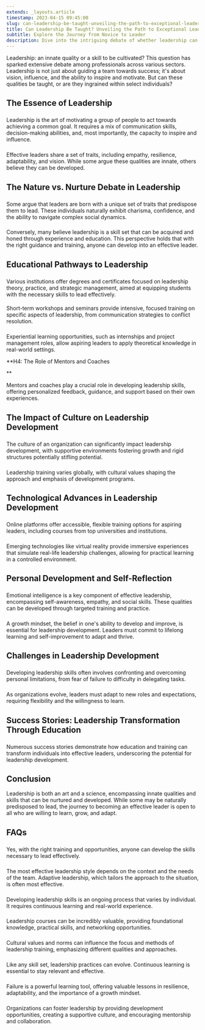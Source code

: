 ```yaml
---
extends: _layouts.article
timestamp: 2023-04-15 09:45:00
slug: can-leadership-be-taught-unveiling-the-path-to-exceptional-leadership
title: Can Leadership Be Taught? Unveiling the Path to Exceptional Leadership
subtitle: Explore the Journey from Novice to Leader
description: Dive into the intriguing debate of whether leadership can be taught, exploring key traits, educational pathways, and personal development strategies that shape effective leaders.
---
```

Leadership: an innate quality or a skill to be cultivated? This question has sparked extensive debate among professionals across various sectors. Leadership is not just about guiding a team towards success; it's about vision, influence, and the ability to inspire and motivate. But can these qualities be taught, or are they ingrained within select individuals?

## The Essence of Leadership

### 

Leadership is the art of motivating a group of people to act towards achieving a common goal. It requires a mix of communication skills, decision-making abilities, and, most importantly, the capacity to inspire and influence.

### 

Effective leaders share a set of traits, including empathy, resilience, adaptability, and vision. While some argue these qualities are innate, others believe they can be developed.

## The Nature vs. Nurture Debate in Leadership

### 

Some argue that leaders are born with a unique set of traits that predispose them to lead. These individuals naturally exhibit charisma, confidence, and the ability to navigate complex social dynamics.

### 

Conversely, many believe leadership is a skill set that can be acquired and honed through experience and education. This perspective holds that with the right guidance and training, anyone can develop into an effective leader.

## Educational Pathways to Leadership

### 

#### 

Various institutions offer degrees and certificates focused on leadership theory, practice, and strategic management, aimed at equipping students with the necessary skills to lead effectively.

#### 

Short-term workshops and seminars provide intensive, focused training on specific aspects of leadership, from communication strategies to conflict resolution.

### 

#### 

Experiential learning opportunities, such as internships and project management roles, allow aspiring leaders to apply theoretical knowledge in real-world settings.

**H4: The Role of Mentors and Coaches

**

Mentors and coaches play a crucial role in developing leadership skills, offering personalized feedback, guidance, and support based on their own experiences.

## The Impact of Culture on Leadership Development

### 

The culture of an organization can significantly impact leadership development, with supportive environments fostering growth and rigid structures potentially stifling potential.

### 

Leadership training varies globally, with cultural values shaping the approach and emphasis of development programs.

## Technological Advances in Leadership Development

### 

Online platforms offer accessible, flexible training options for aspiring leaders, including courses from top universities and institutions.

### 

Emerging technologies like virtual reality provide immersive experiences that simulate real-life leadership challenges, allowing for practical learning in a controlled environment.

## Personal Development and Self-Reflection

### 

Emotional intelligence is a key component of effective leadership, encompassing self-awareness, empathy, and social skills. These qualities can be developed through targeted training and practice.

### 

A growth mindset, the belief in one's ability to develop and improve, is essential for leadership development. Leaders must commit to lifelong learning and self-improvement to adapt and thrive.

## Challenges in Leadership Development

### 

Developing leadership skills often involves confronting and overcoming personal limitations, from fear of failure to difficulty in delegating tasks.

### 

As organizations evolve, leaders must adapt to new roles and expectations, requiring flexibility and the willingness to learn.

## Success Stories: Leadership Transformation Through Education

### 

Numerous success stories demonstrate how education and training can transform individuals into effective leaders, underscoring the potential for leadership development.

## Conclusion

Leadership is both an art and a science, encompassing innate qualities and skills that can be nurtured and developed. While some may be naturally predisposed to lead, the journey to becoming an effective leader is open to all who are willing to learn, grow, and adapt.

## FAQs

### 

Yes, with the right training and opportunities, anyone can develop the skills necessary to lead effectively.

### 

The most effective leadership style depends on the context and the needs of the team. Adaptive leadership, which tailors the approach to the situation, is often most effective.

### 

Developing leadership skills is an ongoing process that varies by individual. It requires continuous learning and real-world experience.

### 

Leadership courses can be incredibly valuable, providing foundational knowledge, practical skills, and networking opportunities.

### 

Cultural values and norms can influence the focus and methods of leadership training, emphasizing different qualities and approaches.

### 

Like any skill set, leadership practices can evolve. Continuous learning is essential to stay relevant and effective.

### 

Failure is a powerful learning tool, offering valuable lessons in resilience, adaptability, and the importance of a growth mindset.

### 

Organizations can foster leadership by providing development opportunities, creating a supportive culture, and encouraging mentorship and collaboration.

